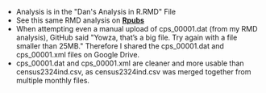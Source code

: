 * Analysis is in the "Dan's Analysis in R.RMD" File
* See this same RMD analysis on [**Rpubs**](https://rpubs.com/DanielCusick/1174150)
* When attempting even a manual upload of cps_00001.dat (from my RMD analysis), GitHub said "Yowza, that’s a big file. Try again with a file smaller than 25MB." Therefore I shared the cps_00001.dat and cps_00001.xml files on Google Drive.
* cps_00001.dat and cps_00001.xml are cleaner and more usable than census2324ind.csv, as census2324ind.csv was merged together from multiple monthly files.
